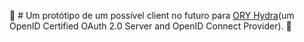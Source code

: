   
 🚧 # Um protótipo de um possível client no futuro para [ORY Hydra](https://github.com/ory/hydra)(um OpenID Certified OAuth 2.0 Server and OpenID Connect Provider). 🚧